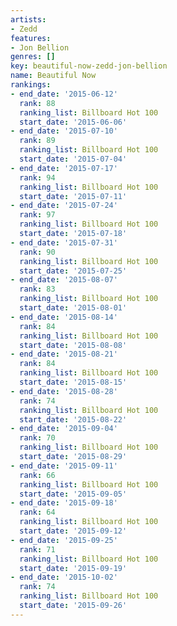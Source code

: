```yaml
---
artists:
- Zedd
features:
- Jon Bellion
genres: []
key: beautiful-now-zedd-jon-bellion
name: Beautiful Now
rankings:
- end_date: '2015-06-12'
  rank: 88
  ranking_list: Billboard Hot 100
  start_date: '2015-06-06'
- end_date: '2015-07-10'
  rank: 89
  ranking_list: Billboard Hot 100
  start_date: '2015-07-04'
- end_date: '2015-07-17'
  rank: 94
  ranking_list: Billboard Hot 100
  start_date: '2015-07-11'
- end_date: '2015-07-24'
  rank: 97
  ranking_list: Billboard Hot 100
  start_date: '2015-07-18'
- end_date: '2015-07-31'
  rank: 90
  ranking_list: Billboard Hot 100
  start_date: '2015-07-25'
- end_date: '2015-08-07'
  rank: 83
  ranking_list: Billboard Hot 100
  start_date: '2015-08-01'
- end_date: '2015-08-14'
  rank: 84
  ranking_list: Billboard Hot 100
  start_date: '2015-08-08'
- end_date: '2015-08-21'
  rank: 84
  ranking_list: Billboard Hot 100
  start_date: '2015-08-15'
- end_date: '2015-08-28'
  rank: 74
  ranking_list: Billboard Hot 100
  start_date: '2015-08-22'
- end_date: '2015-09-04'
  rank: 70
  ranking_list: Billboard Hot 100
  start_date: '2015-08-29'
- end_date: '2015-09-11'
  rank: 66
  ranking_list: Billboard Hot 100
  start_date: '2015-09-05'
- end_date: '2015-09-18'
  rank: 64
  ranking_list: Billboard Hot 100
  start_date: '2015-09-12'
- end_date: '2015-09-25'
  rank: 71
  ranking_list: Billboard Hot 100
  start_date: '2015-09-19'
- end_date: '2015-10-02'
  rank: 74
  ranking_list: Billboard Hot 100
  start_date: '2015-09-26'
---
```


